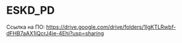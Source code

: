 # ESKD_PD
Ссылка на ПО: 
https://drive.google.com/drive/folders/1IgKTLRwbf-dFHB7aAX1iQcrJ4ie-4Ehi?usp=sharing
